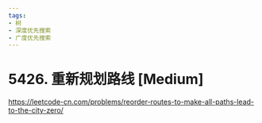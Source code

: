 ```yaml
---
tags:
- 树
- 深度优先搜索
- 广度优先搜索
---
```


# 5426. 重新规划路线 [Medium]

<https://leetcode-cn.com/problems/reorder-routes-to-make-all-paths-lead-to-the-city-zero/>

